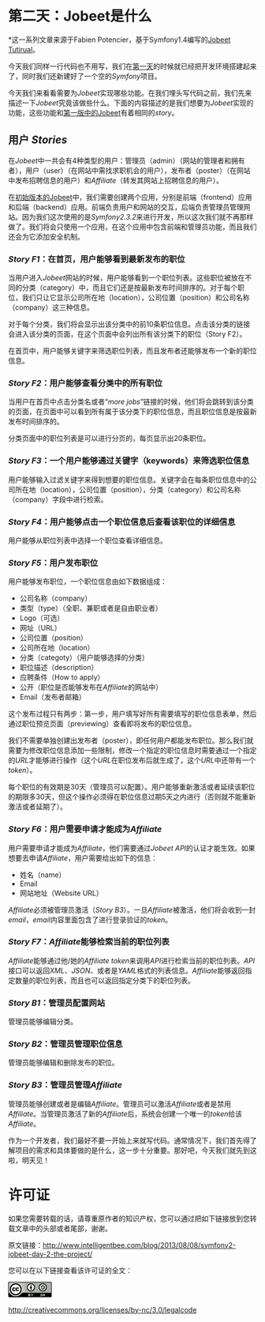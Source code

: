 # 第二天：Jobeet是什么 #

*这一系列文章来源于Fabien Potencier，基于Symfony1.4编写的[Jobeet Tutirual](http://symfony.com/legacy/doc/jobeet?orm=Doctrine)。

今天我们同样一行代码也不用写，我们在[第一天](https://github.com/happen-zhang/symfony2-jobeet-tutorial/blob/master/chapter-01/chapter-01.md)的时候就已经把开发环境搭建起来了，同时我们还新建好了一个空的*Symfony*项目。

今天我们来看看需要为*Jobeet*实现哪些功能。在我们埋头写代码之前，我们先来描述一下*Jobeet*究竟该做些什么。下面的内容描述的是我们想要为*Jobeet*实现的功能，这些功能和[第一版中的Jobeet](http://symfony.com/legacy/doc/jobeet?orm=Doctrine)有着相同的*story*。

## 用户 *Stories* ##

在*Jobeet*中一共会有4种类型的用户：管理员（admin）（网站的管理者和拥有者），用户（user）（在网站中需找求职机会的用户），发布者（poster）（在网站中发布招聘信息的用户）和*Affiliate*（转发其网站上招聘信息的用户）。

在[初始版本的Jobeet](http://symfony.com/legacy/doc/jobeet?orm=Doctrine)中，我们需要创建两个应用，分别是前端（frontend）应用和后端（backend）应用。前端负责用户和网站的交互，后端负责管理员管理网站。因为我们这次使用的是*Symfony2.3.2*来进行开发，所以这次我们就不再那样做了。我们将会只使用一个应用，在这个应用中包含前端和管理员功能，而且我们还会为它添加安全机制。

### *Story F1*：在首页，用户能够看到最新发布的职位 ###

当用户进入*Jobeet*网站的时候，用户能够看到一个职位列表。这些职位被放在不同的分类（category）中，而且它们还是按最新发布时间排序的。对于每个职位，我们只让它显示公司所在地（location），公司位置（position）和公司名称（company）这三种信息。

对于每个分类，我们将会显示出该分类中的前10条职位信息。点击该分类的链接会进入该分类的页面，在这个页面中会列出所有该分类下的职位（Story F2）。

在首页中，用户能够关键字来筛选职位列表，而且发布者还能够发布一个新的职位信息。

### *Story F2*：用户能够查看分类中的所有职位 ###

当用户在首页中点击分类名或者“*more jobs*”链接的时候，他们将会跳转到该分类的页面，在页面中可以看到所有属于该分类下的职位信息，而且职位信息是按最新发布时间排序的。

分类页面中的职位列表是可以进行分页的，每页显示出20条职位。

### *Story F3*：一个用户能够通过关键字（keywords）来筛选职位信息 ###

用户能够输入过滤关键字来得到想要的职位信息。关键字会在每条职位信息中的公司所在地（location），公司位置（position），分类（category）和公司名称（company）字段中进行检索。

### *Story F4*：用户能够点击一个职位信息后查看该职位的详细信息 ###

用户能够从职位列表中选择一个职位查看详细信息。

### *Story F5*：用户发布职位 ###

用户能够发布职位，一个职位信息由如下数据组成：

* 公司名称（company）
* 类型（type）（全职、兼职或者是自由职业者）
* Logo（可选）
* 网址（URL）
* 公司位置（position）
* 公司所在地（location）
* 分类（categoty）（用户能够选择的分类）
* 职位描述（description）
* 应聘条件（How to apply）
* 公开（职位是否能够发布在*Affiliate*的网站中）
* Email（发布者邮箱）

这个发布过程只有两步：第一步，用户填写好所有需要填写的职位信息表单，然后通过职位预览页面（previewing）查看即将发布的职位信息。

我们不需要单独创建出发布者（poster），即任何用户都能发布职位。那么我们就需要为修改职位信息添加一些限制，修改一个指定的职位信息时需要通过一个指定的*URL*才能够进行操作（这个*URL*在职位发布后就生成了，这个*URL*中还带有一个*token*）。

每个职位的有效期是30天（管理员可以配置）。用户能够重新激活或者延续该职位的期限多30天，但这个操作必须得在职位信息过期5天之内进行（否则就不能重新激活或者延期了）。

### *Story F6*：用户需要申请才能成为*Affiliate* ###

用户需要申请才能成为*Affiliate*，他们需要通过*Jobeet API*的认证才能生效。如果想要去申请*Affiliate*，用户需要给出如下的信息：

* 姓名（name）
* Email
* 网站地址（Website URL）

*Affiliate*必须被管理员激活（*Story B3*）。一旦*Affiliate*被激活，他们将会收到一封*email*，*email*内容里面包含了进行登录验证的*token*。

### *Story F7*：*Affiliate*能够检索当前的职位列表 ###

*Affiliate*能够通过他/她的*Affiliate token*来调用*API*进行检索当前的职位列表。*API*接口可以返回*XML*、*JSON*、或者是*YAML*格式的列表信息。*Affiliate*能够返回指定数量的职位列表，而且也可以返回指定分类下的职位列表。

### *Story B1*：管理员配置网站 ###

管理员能够编辑分类。

### *Story B2*：管理员管理职位信息 ###

管理员能够编辑和删除发布的职位。

### *Story B3*：管理员管理*Affiliate* ###

管理员能够创建或者是编辑*Affiliate*。管理员可以激活*Affiliate*或者是禁用*Affiliate*。当管理员激活了新的*Affiliate*后，系统会创建一个唯一的*token*给该*Affiliate*。

作为一个开发者，我们最好不要一开始上来就写代码。通常情况下，我们首先得了解项目的需求和具体要做的是什么，这一步十分重要。那好吧，今天我们就先到这啦，明天见！

# 许可证 #

如果您需要转载的话，请尊重原作者的知识产权，您可以通过把如下链接放到您转载文章中的头部或者尾部，谢谢。

原文链接：<http://www.intelligentbee.com/blog/2013/08/08/symfony2-jobeet-day-2-the-project/>

您可以在以下链接查看该许可证的全文：

![](../imgs/license.png)

<http://creativecommons.org/licenses/by-nc/3.0/legalcode>
